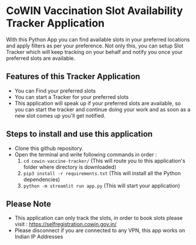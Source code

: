 # CoWIN Vaccination Slot Availability Tracker Application
With this Python App you can find available slots in your preferred locations and apply filters as per your preference. Not only this, you can setup Slot Tracker which will keep tracking on your behalf and notify you once your preferred slots are available.

## Features of this Tracker Application
* You can Find your preferred slots
* You can start a Tracker for your preferred slots
* This application will speak up if your preferred slots are available, so you can start the tracker and continue doing your work and as soon as a new slot comes up you'll get notified.

## Steps to install and use this application
* Clone this github repository.
* Open the terminal and write following commands in order :
  1. `cd cowin-vaccine-tracker/`  (This will route you to this application's folder where directory is downloaded)
  2. `pip3 install -r requirements.txt`  (This will install all the Python dependencies)
  3. `python -m streamlit run app.py`  (This will start your application)

## Please Note
* This application can only track the slots, in order to book slots please visit : https://selfregistration.cowin.gov.in/
* Please disconnect if you are connected to any VPN, this app works on Indian IP Addresses 



